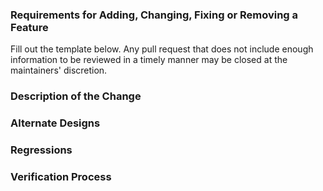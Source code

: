 ### Requirements for Adding, Changing, Fixing or Removing a Feature

Fill out the template below. Any pull request that does not include enough
information to be reviewed in a timely manner may be closed at the maintainers'
discretion.


### Description of the Change

<!--

Please give a brief but exhaustive description of the changes contained in the
PR.

-->

### Alternate Designs

<!-- Explain what other alternates were considered and why the proposed version
was selected -->

### Regressions

<!-- What are the possible side-effects or negative impacts of the code change?
Would any user of austin be forced to adapt their scripts or code if they wanted
to upgrade to the new version? If so, please try to give an estimate of the
effort involved.
-->

### Verification Process

<!--

What process did you follow to verify that your change has the desired effects?

- How did you verify that all new functionality works as expected?
- How did you verify that all changed functionality works as expected?
- How did you verify that the change has not introduced any regressions?
- How did you verify that the change has not introduced any memory leaks?

-->

